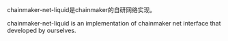chainmaker-net-liquid是chainmaker的自研网络实现。

chainmaker-net-liquid is an implementation of chainmaker net interface that developed by ourselves.